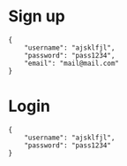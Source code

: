 # Sign up

```
{
    "username": "ajsklfjl",
    "password": "pass1234",
    "email": "mail@mail.com"
}
```

# Login
```
{
    "username": "ajsklfjl",
    "password": "pass1234"
}
```


